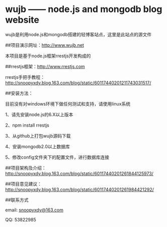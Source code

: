 # wujb —— node.js and mongodb blog website

  wujb是利用node.js和mongodb搭建的轻博客站点，这里是此站点的源文件

##项目演示网址：http://www.wujb.net

  本项目是基于node.js框架rrestjs开发构成的

##rrestjs框架：http://www.rrestjs.com
 
  rrestjs手把手教程： http://snoopyxdy.blog.163.com/blog/static/60117440201211743031517/

##安装方法：

  目前没有对windows环境下做任何测试和支持，请使用linux系统

  1、请先安装node.js的6.X以上版本
  
  2、npm install rrestjs

  3、从github上打包wujb源码下载  

  4、安装mongodb2.0以上数据库

  5、修改config文件夹下的配置文件，进行数据库连接

##项目架构及介绍：http://snoopyxdy.blog.163.com/blog/static/60117440201261844125973/

##项目意见建议：http://snoopyxdy.blog.163.com/blog/static/60117440201261984421292/

##联系方式

  email: snoopyxdy@163.com

  QQ: 53822985
